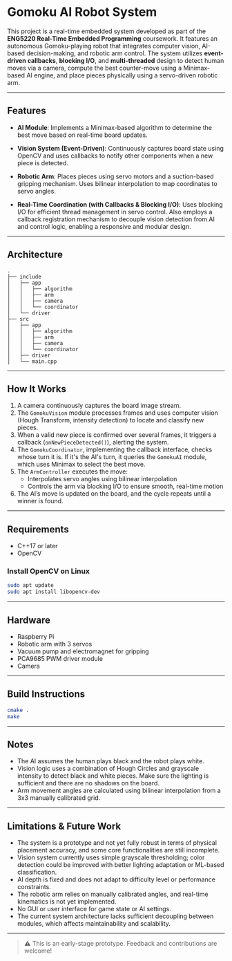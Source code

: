 # Gomoku AI Robot System

This project is a real-time embedded system developed as part of the **ENG5220 Real-Time Embedded Programming** coursework. It features an autonomous Gomoku-playing robot that integrates computer vision, AI-based decision-making, and robotic arm control. The system utilizes **event-driven callbacks**, **blocking I/O**, and **multi-threaded** design to detect human moves via a camera, compute the best counter-move using a Minimax-based AI engine, and place pieces physically using a servo-driven robotic arm.

---

## Features

- **AI Module**: Implements a Minimax-based algorithm to determine the best move based on real-time board updates.

- **Vision System (Event-Driven)**: Continuously captures board state using OpenCV and uses callbacks to notify other components when a new piece is detected.

- **Robotic Arm**: Places pieces using servo motors and a suction-based gripping mechanism. Uses bilinear interpolation to map coordinates to servo angles.

- **Real-Time Coordination (with Callbacks & Blocking I/O)**: Uses blocking I/O for efficient thread management in servo control. Also employs a callback registration mechanism to decouple vision detection from AI and control logic, enabling a responsive and modular design.

---

## Architecture

```
.
├── include
│   ├── app
│   │   ├── algorithm
│   │   ├── arm
│   │   ├── camera
│   │   └── coordinator
│   └── driver
├── src
│   ├── app
│   │   ├── algorithm
│   │   ├── arm
│   │   ├── camera
│   │   └── coordinator
│   ├── driver
│   └── main.cpp
```

---

## How It Works

1. A camera continuously captures the board image stream.
2. The `GomokuVision` module processes frames and uses computer vision (Hough Transform, intensity detection) to locate and classify new pieces.
3. When a valid new piece is confirmed over several frames, it triggers a callback (`onNewPieceDetected()`), alerting the system.
4. The `GomokuCoordinator`, implementing the callback interface, checks whose turn it is. If it's the AI's turn, it queries the `GomokuAI` module, which uses Minimax to select the best move.
5. The `ArmController` executes the move:
   - Interpolates servo angles using bilinear interpolation
   - Controls the arm via blocking I/O to ensure smooth, real-time motion
6. The AI’s move is updated on the board, and the cycle repeats until a winner is found.

---

## Requirements

- C++17 or later
- OpenCV

### Install OpenCV on Linux

```bash
sudo apt update
sudo apt install libopencv-dev
```

---

## Hardware

- Raspberry Pi
- Robotic arm with 3 servos
- Vacuum pump and electromagnet for gripping
- PCA9685 PWM driver module
- Camera

---

## Build Instructions

```bash
cmake .
make
```

---

## Notes

- The AI assumes the human plays black and the robot plays white.
- Vision logic uses a combination of Hough Circles and grayscale intensity to detect black and white pieces. Make sure the lighting is sufficient and there are no shadows on the board.
- Arm movement angles are calculated using bilinear interpolation from a 3x3 manually calibrated grid.

---

## Limitations & Future Work

- The system is a prototype and not yet fully robust in terms of physical placement accuracy, and some core functionalities are still incomplete.
- Vision system currently uses simple grayscale thresholding; color detection could be improved with better lighting adaptation or ML-based classification.
- AI depth is fixed and does not adapt to difficulty level or performance constraints.
- The robotic arm relies on manually calibrated angles, and real-time kinematics is not yet implemented.
- No GUI or user interface for game state or AI settings.
- The current system architecture lacks sufficient decoupling between modules, which affects maintainability and scalability.

---

> ⚠️ This is an early-stage prototype. Feedback and contributions are welcome!
